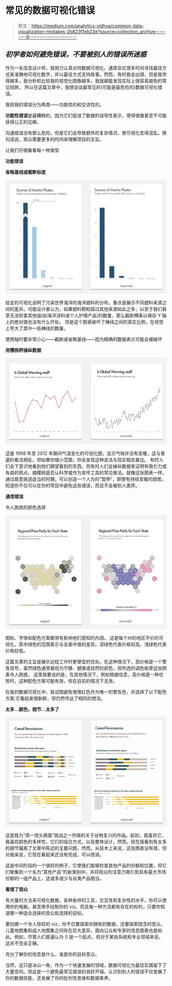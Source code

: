 # 常见的数据可视化错误

> 原文：<https://medium.com/analytics-vidhya/common-data-visualization-mistakes-2b823f1eb23e?source=collection_archive---------8----------------------->

## ***初学者如何避免错误，不要被别人的错误所迷惑***

作为一名信息设计师，我努力认真对待数据可视化，通常会花很多时间寻找最佳方式来准确地可视化数字，并以最佳方式支持故事。然而，有时我会出错，但是我学得越多，我分析和比较我的视觉化图像越多，我就越能发现实际上很容易避免的常见陷阱。
所以在这篇文章中，我想谈谈最常见的(可能是最危险的)数据可视化错误。

我把我的错误分为两类——功能性的和交流性的。

**功能性错误**是最糟糕的，因为它们促进了数据的误导性表示，使得很难甚至不可能获得公正的见解。

沟通错误没有那么危险，但是它们会导致额外的复杂情况，使可视化变得混乱。换句话说，观众需要更多的时间来理解项目的主旨。

让我们仔细看看每一种类型

**功能错误**

**省略基线或截断标度**

![](img/8d3544dd2e5cdf18c7e7853099c6031a.png)

给定的可视化说明了污染世界海洋的海洋塑料的分布。重点是展示不同塑料来源之间的差异。可能设计者认为，如果塑料颗粒超过其他来源如此之多，以至于我们甚至无法检查其他组(如海洋涂料或个人护理产品)的数量，那么截断横条以保存 Y 轴上的绝对值也没有什么坏处。
但是这个图表破坏了棒线之间的真实比例，在视觉上夸大了其中一些棒线的数量。

使用轴时要非常小心——截断或省略基线——因为精确的数据表示可能会被破坏

**用樱桃秤操纵数据**

![](img/673963803b611043bf5b7497572be0ac.png)

这是 1998 年至 2012 年期间气温变化的可视化图，显示气候并没有变暖，这与普遍的看法相反。但如果你缩小范围，你会发现这种说法与现实相去甚远。
有时人们会下意识地看到他们期望看到的东西，但有时人们会操纵数据来证明有吸引力或有益的观点。摘樱桃是否认科学或作为宣传工具的常见做法。就像这张图表一样，通过故意挑选适当的时期，可以创造一个人为的“暂停”，即使有持续变暖的趋势。知道你不仅可以在你的项目中避免这些错误，而且不会被别人愚弄。

**通信错误**

令人困惑的颜色选择

![](img/6358e2116e576a28c73a82fc16085814.png)

图标、字体和配色方案都带有影响他们感知的内涵。
这是每个州的地区平价的可视化，其中绿色的范围表示与全美中值的差异。深绿色代表价格较高，浅绿色代表价格较低。

这篇文章的主旨是展示远程工作时更便宜的住处。在这种情况下，高价格是一个警告信号，虽然绿色通常被视为宁静、健康或自然的颜色，但所选的调色板使这张图表令人困惑。
这里我要说的是，在其他情况下，例如根据信息，高价格是一种优势时，这种配色方案可能有效，但在目前的情况下无效。

在我的数据可视化中，我试图避免使用红色作为唯一的警告色，并选择了以下配色方案:它看起来很新鲜，但仍然传达了相同的想法。

**太多…颜色，细节…太多了**

![](img/40a531cd50dd95c0350126adc433f321.png)

这是我为“周一改头换面”挑战之一所做的关于谷物复兴的作品。起初，我喜欢它，我喜欢颜色的多样性，它们的组合方式，以及整体设计。然而，现在我看到有太多的细节偏离了文章中陈述的主要问题。然而，从技术上来说，这张图表没有错，但对我来说，它现在看起来还没有完成，可以改进。

这是中间阶段的一个很好的例子，它使我们能够检查其他产品的份额和位置，将它们聚集到一个名为“其他产品”的新类别中，并将观众的注意力吸引到具有最大市场份额的一组产品上，这或多或少与谷类产品相当。

**看错了观众**

有大量的方法来可视化数据，各种各样的工具，交互性和复杂性的水平，你可以使用你的电脑，甚至用手绘制你的 viz。而且每一种方法都有存在的权利，只要你知道哪一种适合选择的受众和选择的目标。

要创建一个令人惊叹的 viz，你不仅要探索你拥有的数据，还要探索隐含的受众。儿童地图集和成人地图集之间存在巨大差异，面向公众和专家的信息图表也是如此。例如，尽管人们普遍认为 0 是一个起点，但对于某些系统和专业领域来说，这并不完全正确。

充分了解你的信息是什么，谁是你的目标受众。

当然，这只是冰山一角，作为一个快速发展的领域，数据可视化为最佳实践留下了大量空间。但这是一个避免最常见错误的良好开端，认识到别人的错误不仅发展了你的数据技能，还发展了你的批判性思维和数据素养。